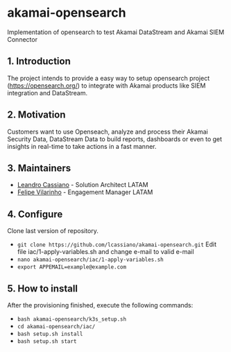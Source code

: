 # akamai-opensearch
Implementation of opensearch to test Akamai DataStream and Akamai SIEM Connector

## 1. Introduction

The project intends to provide a easy way to setup opensearch project (https://opensearch.org/) to integrate with Akamai products like SIEM integration and DataStream.

## 2. Motivation

Customers want to use Openseach, analyze and process their Akamai Security Data, DataStream Data to build reports, dashboards or even to get insights in real-time to take actions in a fast manner.

## 3. Maintainers

- [Leandro Cassiano](https://contacts.akamai.com/lcassian) - Solution Architect LATAM
- [Felipe Vilarinho](https://contacts.akamai.com/fvilarin) - Engagement Manager LATAM

## 4. Configure

Clone last version of repository.
- `git clone https://github.com/lcassiano/akamai-opensearch.git` 
Edit file  iac/1-apply-variables.sh and change e-mail to valid e-mail
- `nano akamai-opensearch/iac/1-apply-variables.sh`
- `export APPEMAIL=example@example.com`

## 5. How to install

After the provisioning finished, execute the following commands:

- `bash akamai-opensearch/k3s_setup.sh`
- `cd akamai-opensearch/iac/`
- `bash setup.sh install`
- `bash setup.sh start`